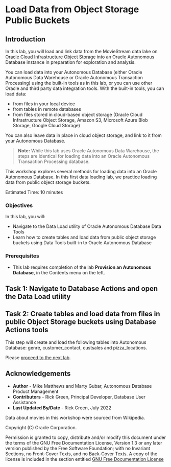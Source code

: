 # Load Data from Object Storage Public Buckets

## Introduction

In this lab, you will load and link data from the MovieStream data lake on [Oracle Cloud Infrastructure Object Storage](https://www.oracle.com/cloud/storage/object-storage.html) into an Oracle Autonomous Database instance in preparation for exploration and analysis.

You can load data into your Autonomous Database (either Oracle Autonomous Data Warehouse or Oracle Autonomous Transaction Processing) using the built-in tools as in this lab, or you can use other Oracle and third party data integration tools. With the built-in tools, you can load data:

+ from files in your local device
+ from tables in remote databases
+ from files stored in cloud-based object storage (Oracle Cloud Infrastructure Object Storage, Amazon S3, Microsoft Azure Blob Storage, Google Cloud Storage)

You can also leave data in place in cloud object storage, and link to it from your Autonomous Database.

> **Note:** While this lab uses Oracle Autonomous Data Warehouse, the steps are identical for loading data into an Oracle Autonomous Transaction Processing database.

This workshop explores several methods for loading data into an Oracle Autonomous Database. In this first data loading lab, we practice loading data from public object storage buckets.

Estimated Time: 10 minutes

### Objectives

In this lab, you will:
* Navigate to the Data Load utility of Oracle Autonomous Database Data Tools
* Learn how to create tables and load data from public object storage buckets using Data Tools built-in to Oracle Autonomous Database

### Prerequisites

- This lab requires completion of the lab **Provision an Autonomous Database**, in the Contents menu on the left.

## Task 1: Navigate to Database Actions and open the Data Load utility

[](include:adb-goto-data-load-utility.md)

## Task 2: Create tables and load data from files in public Object Storage buckets using Database Actions tools

This step will create and load the following tables into Autonomous Database: genre, customer_contact, custsales and pizza\_locations.

[](include:adb-load-public-db-actions.md)

Please [proceed to the next lab](#next).

## Acknowledgements

* **Author** - Mike Matthews and Marty Gubar, Autonomous Database Product Management
* **Contributors** -  Rick Green, Principal Developer, Database User Assistance
* **Last Updated By/Date** - Rick Green, July 2022

Data about movies in this workshop were sourced from Wikipedia.

Copyright (C) Oracle Corporation.

Permission is granted to copy, distribute and/or modify this document
under the terms of the GNU Free Documentation License, Version 1.3
or any later version published by the Free Software Foundation;
with no Invariant Sections, no Front-Cover Texts, and no Back-Cover Texts.
A copy of the license is included in the section entitled [GNU Free Documentation License](files/gnu-free-documentation-license.txt)
